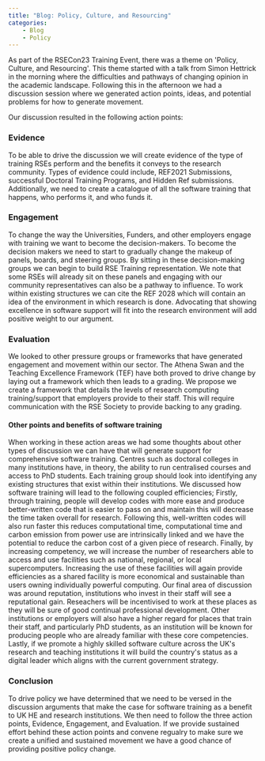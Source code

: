 ```yaml
---
title: "Blog: Policy, Culture, and Resourcing"
categories: 
    - Blog
    - Policy
---
```


As part of the RSECon23 Training Event, there was a theme on 'Policy, Culture, and Resourcing'.
This theme started with a talk from Simon Hettrick in the morning where the difficulties and pathways of changing opinion in the academic landscape.
Following this in the afternoon we had a discussion session where we generated action points, ideas, and potential problems for how to generate movement.

Our discussion resulted in the following action points:

### Evidence

To be able to drive the discussion we will create evidence of the type of training RSEs perform and the benefits it conveys to the research community.
Types of evidence could include, REF2021 Submissions, successful Doctoral Training Programs, and Hidden Ref submissions.
Additionally, we need to create a catalogue of all the software training that happens, who performs it, and who funds it.

### Engagement

To change the way the Universities, Funders, and other employers engage with training we want to become the decision-makers.
To become the decision makers we need to start to gradually change the makeup of panels, boards, and steering groups.
By sitting in these decision-making groups we can begin to build RSE Training representation.
We note that some RSEs will already sit on these panels and engaging with our community representatives can also be a pathway to influence.
To work within existing structures we can cite the REF 2028 which will contain an idea of the environment in which research is done.
Advocating that showing excellence in software support will fit into the research environment will add positive weight to our argument.

### Evaluation

We looked to other pressure groups or frameworks that have generated engagement and movement within our sector.
The Athena Swan and the Teaching Excellence Framework (TEF) have both proved to drive change by laying out a framework which then leads to a grading.
We propose we create a framework that details the levels of research computing training/support that employers provide to their staff.
This will require communication with the RSE Society to provide backing to any grading.

#### Other points and benefits of software training

When working in these action areas we had some thoughts about other types of discussion we can have that will generate support for comprehensive software training.
Centres such as doctoral colleges in many institutions have, in theory, the ability to run centralised courses and access to PhD students.
Each training group should look into identifying any existing structures that exist within their institutions.
We discussed how software training will lead to the following coupled efficiencies;
Firstly, through training, people will develop codes with more ease and produce better-written code that is easier to pass on and maintain this will decrease the time taken overall for research.
Following this, well-written codes will also run faster this reduces computational time, computational time and carbon emission from power use are intrinsically linked and we have the potential to reduce the carbon cost of a given piece of research.
Finally, by increasing competency, we will increase the number of researchers able to access and use facilities such as national, regional, or local supercomputers.
Increasing the use of these facilities will again provide efficiencies as a shared facility is more economical and sustainable than users owning individually powerful computing.
Our final area of discussion was around reputation, institutions who invest in their staff will see a reputational gain.
Reseachers will be incentivised to work at these places as they will be sure of good continual professional development.
Other institutions or employers will also have a higher regard for places that train their staff, and particularly PhD students, as an institution will be known for producing people who are already familiar with these core competencies.
Lastly, if we promote a highly skilled software culture across the UK's research and teaching institutions it will build the country's status as a digital leader which aligns with the current government strategy.

### Conclusion

To drive policy we have determined that we need to be versed in the discussion arguments that make the case for software training as a benefit to UK HE and research institutions.
We then need to follow the three action points, Evidence, Engagement, and Evaluation.
If we provide sustained effort behind these action points and convene regualry to make sure we create a unified and sustained movement we have a good chance of providing positive policy change.
